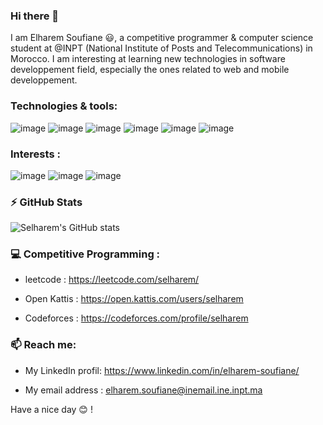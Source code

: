 ### Hi there 👋

I am Elharem Soufiane 😃, a competitive programmer & computer science student at @INPT (National Institute of Posts and Telecommunications) in Morocco. I am interesting at learning new technologies in software developpement field, especially the ones related to web and mobile developpement.

### Technologies & tools: 

![image](https://user-images.githubusercontent.com/44909504/118011835-f7678400-b33f-11eb-8922-8ce035e533a4.png) 
![image](https://user-images.githubusercontent.com/44909504/118011696-e0c12d00-b33f-11eb-9f8a-10030e9d2d6b.png)
![image](https://user-images.githubusercontent.com/44909504/118011886-064e3680-b340-11eb-8020-8c56446390ac.png)
![image](https://user-images.githubusercontent.com/44909504/118012081-37c70200-b340-11eb-9c16-a62473794d49.png)
![image](https://user-images.githubusercontent.com/44909504/118012145-46adb480-b340-11eb-9619-b3b71c4ab6cd.png)
![image](https://user-images.githubusercontent.com/44909504/118012203-54633a00-b340-11eb-9cc5-6a7081dad7f3.png)

### Interests : 
![image](https://user-images.githubusercontent.com/44909504/118012375-7fe62480-b340-11eb-8fce-9fd3a25560c8.png)
![image](https://user-images.githubusercontent.com/44909504/118012425-912f3100-b340-11eb-8651-aa5ea7e22db6.png)
![image](https://user-images.githubusercontent.com/44909504/118012547-b4f27700-b340-11eb-8d74-6a9c8c0f7c06.png)


### ⚡ GitHub Stats
![Selharem's GitHub stats](https://github-readme-stats.vercel.app/api?username=Selharem&show_icons=true&theme=radical)


### 💻 Competitive Programming : 

- leetcode : https://leetcode.com/selharem/

- Open Kattis : https://open.kattis.com/users/selharem

- Codeforces : https://codeforces.com/profile/selharem


### 📫 Reach me: 

- My LinkedIn profil: https://www.linkedin.com/in/elharem-soufiane/
  
- My email address : elharem.soufiane@inemail.ine.inpt.ma

Have a nice day 😊 !
